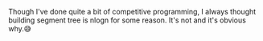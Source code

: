 Though I've done quite a bit of competitive programming, I always thought building segment tree is nlogn for some reason. It's not and it's obvious why.😅
